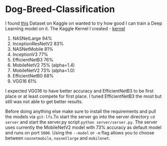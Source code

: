 # Dog-Breed-Classification

I found [this](https://www.kaggle.com/jessicali9530/stanford-dogs-dataset) Dataset on Kaggle on wanted to try how good I can train a Deep Learning model on it. The Kaggle Kernel I created - [kernel](https://www.kaggle.com/waterchiller/vgg16-classification-dog-breed)

1. NASNetLarge 94%
2. InceptionResNetV2 83%
3. NASNetMobile 81%
4. InceptionV3 77%
5. EfficientNetB3 76%
6. MobileNetV2 75% (alpha=1.4)
7. MobileNetV2 73% (alpha=1.0)
8. EfficientNetB0 68%
9. VGG16 61%

I expected VGG16 to have better accuracy and EfficientNetB3 to be first place or at least compete for first place. I tuned EfficientNetB3 the most but still was not able to get better results.

Before doing anything else make sure to install the requirements and pull the models via `git-lfs`.To start the server go into the server directory `cd server` and start the server.py script `python server/server.py`. The server uses currently the MobileNetV2 model with 73% accuracy as default model and runs on port `5000`. Using the `--model` or `-m` flag allows you to choose between `nasnetmobile`, `nasnetlarge` and `mobilenet`.
